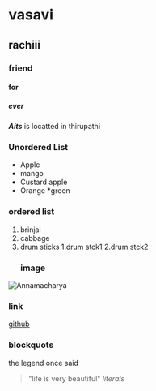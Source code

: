 # vasavi
## rachiii
### friend
#### for
##### ever
***Aits*** is locatted in thirupathi
### Unordered List
* Apple
* mango
* Custard apple
* Orange
  *green
### ordered list
1. brinjal
2. cabbage
 3. drum sticks
    1.drum stck1
    2.drum stck2
    ### image
   ![Annamacharya](https://pbs.twimg.com/profile_images/1112975533317316608/AfC00tou_400x400.png)
   ### link
   [github](https://github.com/Vasavi2205/vasavi/edit/master/README.md)
   ### blockquots
   the legend once said
   > "life is very beautiful"
   *literals*
   
